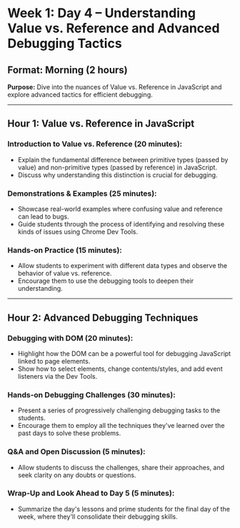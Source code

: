 # Week 1: Day 4 – Understanding Value vs. Reference and Advanced Debugging Tactics

## Format: Morning (2 hours)

**Purpose:** Dive into the nuances of Value vs. Reference in JavaScript and explore advanced tactics for efficient debugging.

---

## Hour 1: Value vs. Reference in JavaScript

### Introduction to Value vs. Reference (20 minutes):

- Explain the fundamental difference between primitive types (passed by value) and non-primitive types (passed by reference) in JavaScript.
- Discuss why understanding this distinction is crucial for debugging.

### Demonstrations & Examples (25 minutes):

- Showcase real-world examples where confusing value and reference can lead to bugs.
- Guide students through the process of identifying and resolving these kinds of issues using Chrome Dev Tools.

### Hands-on Practice (15 minutes):

- Allow students to experiment with different data types and observe the behavior of value vs. reference.
- Encourage them to use the debugging tools to deepen their understanding.

---

## Hour 2: Advanced Debugging Techniques

### Debugging with DOM (20 minutes):

- Highlight how the DOM can be a powerful tool for debugging JavaScript linked to page elements.
- Show how to select elements, change contents/styles, and add event listeners via the Dev Tools.

### Hands-on Debugging Challenges (30 minutes):

- Present a series of progressively challenging debugging tasks to the students.
- Encourage them to employ all the techniques they've learned over the past days to solve these problems.

### Q&A and Open Discussion (5 minutes):

- Allow students to discuss the challenges, share their approaches, and seek clarity on any doubts or questions.

### Wrap-Up and Look Ahead to Day 5 (5 minutes):

- Summarize the day's lessons and prime students for the final day of the week, where they'll consolidate their debugging skills.
